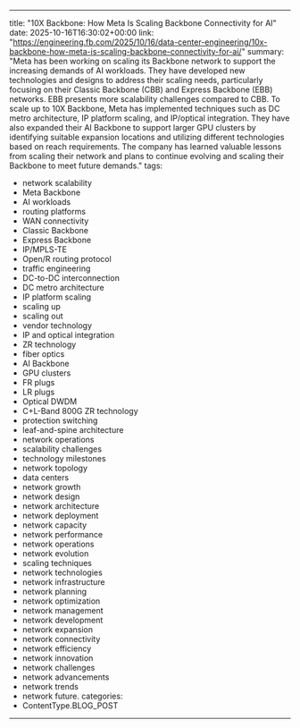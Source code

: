 
---
title: "10X Backbone: How Meta Is Scaling Backbone Connectivity for AI"
date: 2025-10-16T16:30:02+00:00
link: "https://engineering.fb.com/2025/10/16/data-center-engineering/10x-backbone-how-meta-is-scaling-backbone-connectivity-for-ai/"
summary: "Meta has been working on scaling its Backbone network to support the increasing demands of AI workloads. They have developed new technologies and designs to address their scaling needs, particularly focusing on their Classic Backbone (CBB) and Express Backbone (EBB) networks. EBB presents more scalability challenges compared to CBB. To scale up to 10X Backbone, Meta has implemented techniques such as DC metro architecture, IP platform scaling, and IP/optical integration. They have also expanded their AI Backbone to support larger GPU clusters by identifying suitable expansion locations and utilizing different technologies based on reach requirements. The company has learned valuable lessons from scaling their network and plans to continue evolving and scaling their Backbone to meet future demands."
tags:
  - network scalability
  - Meta Backbone
  - AI workloads
  - routing platforms
  - WAN connectivity
  - Classic Backbone
  - Express Backbone
  - IP/MPLS-TE
  - Open/R routing protocol
  - traffic engineering
  - DC-to-DC interconnection
  - DC metro architecture
  - IP platform scaling
  - scaling up
  - scaling out
  - vendor technology
  - IP and optical integration
  - ZR technology
  - fiber optics
  - AI Backbone
  - GPU clusters
  - FR plugs
  - LR plugs
  - Optical DWDM
  - C+L-Band 800G ZR technology
  - protection switching
  - leaf-and-spine architecture
  - network operations
  - scalability challenges
  - technology milestones
  - network topology
  - data centers
  - network growth
  - network design
  - network architecture
  - network deployment
  - network capacity
  - network performance
  - network operations
  - network evolution
  - scaling techniques
  - network technologies
  - network infrastructure
  - network planning
  - network optimization
  - network management
  - network development
  - network expansion
  - network connectivity
  - network efficiency
  - network innovation
  - network challenges
  - network advancements
  - network trends
  - network future.
categories:
  - ContentType.BLOG_POST
---

